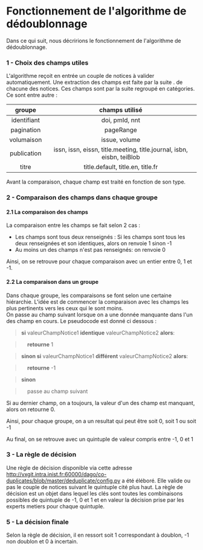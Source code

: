 # Fonctionnement de l'algorithme de dédoublonnage

Dans ce qui suit, nous décririons le fonctionnement de l'algorithme de dédoublonnage.

### 1 - Choix des champs utiles
L'algorithme reçoit en entrée un couple de notices à valider automatiquement. Une extraction des champs est faite par la suite .
de chacune des notices. Ces champs sont par la suite regroupé en catégories. Ce sont entre autre :

| groupe | champs utilisé | 
| :---: | :---: |
| identifiant | doi, pmId, nnt |
| pagination | pageRange |
| volumaison | issue, volume |
| publication | issn, issn, eissn, title.meeting, title.journal, isbn, eisbn, teiBlob |
| titre |title.default, title.en, title.fr | 

Avant la comparaison, chaque champ est traité en fonction de son type.

### 2 - Comparaison des champs dans chaque groupe

#### 2.1 La comparaison des champs 
La comparaison entre les champs se fait selon 2 cas : 

- Les champs sont tous deux renseignés : 
    Si les champs sont tous les deux renseignées et son identiques, alors on renvoie 1 sinon -1
- Au moins un des champs n'est pas renseignés: 
    on renvoie 0

Ainsi, on se retrouve pour chaque comparaison avec un entier entre 0, 1 et -1. 

#### 2.2 La comparaison dans un groupe
Dans chaque groupe, les comparaisons se font selon une certaine hiérarchie. L'idée est de 
commencer la comparaison avec les champs les plus pertinents vers les ceux qui le sont moins.  
On passe au champ suivant lorsque on a une donnée manquante dans l'un des champ en cours.
Le pseudocode est donné ci dessous : 

> **si** valeurChampNotice1 **identique** valeurChampNotice2 **alors**:

>&nbsp;&nbsp;&nbsp;&nbsp;**retourne** 1

> **sinon si** valeurChampNotice1 **différent** valeurChampNotice2 **alors**:

>&nbsp;&nbsp;&nbsp;&nbsp;**retourne** -1

>**sinon**

>&nbsp;&nbsp;&nbsp;&nbsp;passe au champ suivant

Si au dernier champ, on a toujours, la valeur d'un des champ est manquant, alors on retourne 0.

Ainsi, pour chaque groupe, on a un resultat qui peut être soit 0, soit 1 ou soit -1

Au final, on se retrouve avec un quintuple de valeur compris entre -1, 0 et 1

### 3 - La règle de décision
Une règle de décision disponible via cette adresse http://vxgit.intra.inist.fr:60000/dago/co-duplicates/blob/master/deduplicate/config.py
a été éléboré. Elle valide ou pas le couple de notices suivant le quintuple cité plus haut. La règle de décision 
est un objet dans lequel les clés sont toutes les combinaisons possibles  de quintuple de -1, 0 et 1 et en valeur la décision prise par les 
experts metiers pour chaque quintuple.

### 5 - La décision finale
Selon la règle de décision, il en ressort soit 1 correspondant à doublon, -1 non doublon et 0 à incertain.
